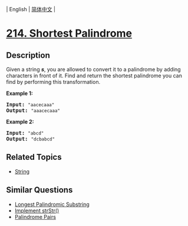 
| English | [简体中文](README.md) |

# [214. Shortest Palindrome](https://leetcode-cn.com/problems/shortest-palindrome/)

## Description

<p>Given a string <em><b>s</b></em>, you are allowed to convert it to a palindrome by adding characters in front of it. Find and return the shortest palindrome you can find by performing this transformation.</p>

<p><strong>Example 1:</strong></p>

<pre>
<strong>Input: </strong><code>&quot;aacecaaa&quot;</code>
<strong>Output:</strong> <code>&quot;aaacecaaa&quot;</code>
</pre>

<p><strong>Example 2:</strong></p>

<pre>
<strong>Input: </strong><code>&quot;abcd&quot;</code>
<strong>Output:</strong> <code>&quot;dcbabcd&quot;</code></pre>

## Related Topics

- [String](https://leetcode-cn.com/tag/string)

## Similar Questions

- [Longest Palindromic Substring](../longest-palindromic-substring/README_EN.md)
- [Implement strStr()](../implement-strstr/README_EN.md)
- [Palindrome Pairs](../palindrome-pairs/README_EN.md)
